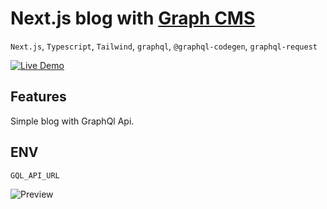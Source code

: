 # Next.js blog with [Graph CMS](https://hygraph.com/)

`Next.js`, `Typescript`, `Tailwind`, `graphql`, `@graphql-codegen`, `graphql-request`

[![Live Demo](https://user-images.githubusercontent.com/70297692/212308275-e85bcb74-3174-40c8-bb15-47773e18bb52.svg)](https://next-hygraph-blog-ten.vercel.app)

## Features

Simple blog with GraphQl Api.

## ENV
```
GQL_API_URL
```

![Preview](https://user-images.githubusercontent.com/70297692/201502302-25da5192-cd6f-4a2f-9a47-7b8586465200.png)
